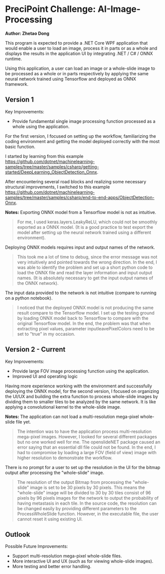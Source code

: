 ﻿# PreciPoint Challenge: AI-Image-Processing

**Author: Zhetao Dong**

This program is expected to provide a .NET Core WPF application that would enable a user to load an image, process it in parts or as a whole and displays the results in the application UI by integrating .NET / C# / ONNX runtime. 

Using this application, a user can load an image or a whole-slide image to be processed as a whole or in parts respectively by applying the same neural network trained using Tensorflow and deployed as ONNX framework. 

## Version 1
Key Improvements:
- Provide fundamental single image processing function processed as a whole using the application. 

For the first version, I focused on setting up the workflow, familiarizing the coding environment and getting the model deployed correctly with the most basic function. 

I started by learning from this example https://github.com/dotnet/machinelearning-samples/tree/master/samples/csharp/getting-started/DeepLearning_ObjectDetection_Onnx. 

After encountering several road blocks and realizing some necessary structural improvements, I switched to this example https://github.com/dotnet/machinelearning-samples/tree/master/samples/csharp/end-to-end-apps/ObjectDetection-Onnx. 

**Notes:** 
Exporting ONNX model from a Tensorflow model is not as intuitive. 
> For me, I used keras.layers.LeakyReLU, which could not be smoothly exported as a ONNX model. (It is a good practice to test export the model after setting up the neural network trained using a different environment). 

Deploying ONNX models requires input and output names of the network.
> This took me a lot of time to debug, since the error message was not very intuitively and pointed towards the wrong direction. In the end, I was able to identify the problem and set up a short python code to load the ONNX file and read the layer information and input output names. (It is absolutely necessary to get the input output names of the ONNX network). 

The input data provided to the network is not intuitive (compare to running on a python notebook). 
> I noticed that the deployed ONNX model is not producing the same result compare to the Tensorflow model. I set up the testing ground by loading ONNX model back to Tensorflow to compare with the original Tensorflow model. In the end, the problem was that when extracting pixel values, parameter inputleavePixelColors need to be set to "true" in my occasion. 

## Version 2 - Current
Key Improvements:
- Provide large FOV image processing function using the application. 
- Improved UI and operating logic

Having more experience working with the environment and successfully deploying the ONNX model, for the second version, I focused on organizing the UI/UX and building the extra function to process whole-slide images by dividing them to smaller tiles to be analyzed by the same network. It is like applying a convolutional kernel to the whole-slide image. 

**Notes:** 
The application can not load a multi-resolution mega-pixel whole-slide file yet. 
> The intention was to have the application process multi-resolution mega-pixel images. However, I looked for several different packages but no one worked well for me. The openslideNET package caused an error saying that an essential dll file could not be found. In the end, I had to compromise by loading a large FOV (field of view) image with higher resolution to demonstrate the workflow. 

There is no prompt for a user to set up the resolution in the UI for the bitmap output after processing the "whole-slide" image. 
> The resolution of the output Bitmap from processing the "whole-slide" image is set to be 30 pixels by 30 pixels. This means the "whole-slide" image will be divided to 30 by 30 tiles consist of 96 pixels by 96 pixels images for the network to output the probability of having metastasis in each tile. In the source code, the resolution can be changed easily by providing different parameters to the ProcessWholeSlide function. However, in the executable file, the user cannot reset it using existing UI. 

## Outlook
Possible Future Improvements:
- Support multi-resolution mega-pixel whole-slide files. 
- More interactive UI and UX (such as for viewing whole-slide images). 
- More testing and better error handling. 

